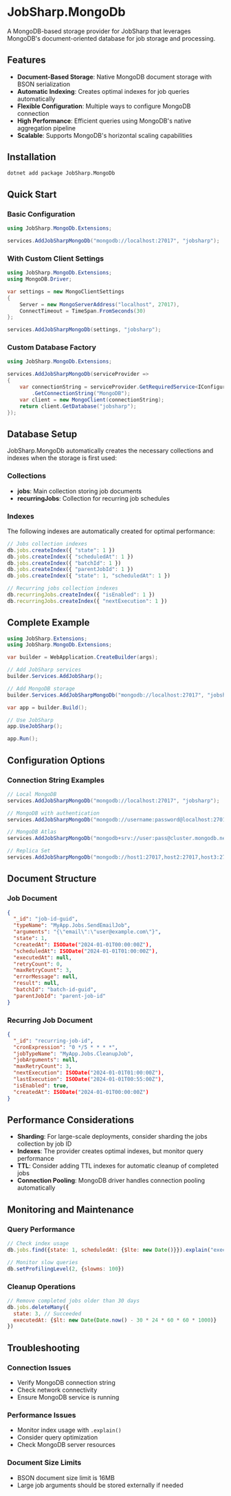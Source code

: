 # JobSharp.MongoDb

A MongoDB-based storage provider for JobSharp that leverages MongoDB's document-oriented database for job storage and processing.

## Features

- **Document-Based Storage**: Native MongoDB document storage with BSON serialization
- **Automatic Indexing**: Creates optimal indexes for job queries automatically
- **Flexible Configuration**: Multiple ways to configure MongoDB connection
- **High Performance**: Efficient queries using MongoDB's native aggregation pipeline
- **Scalable**: Supports MongoDB's horizontal scaling capabilities

## Installation

```bash
dotnet add package JobSharp.MongoDb
```

## Quick Start

### Basic Configuration

```csharp
using JobSharp.MongoDb.Extensions;

services.AddJobSharpMongoDb("mongodb://localhost:27017", "jobsharp");
```

### With Custom Client Settings

```csharp
using JobSharp.MongoDb.Extensions;
using MongoDB.Driver;

var settings = new MongoClientSettings
{
    Server = new MongoServerAddress("localhost", 27017),
    ConnectTimeout = TimeSpan.FromSeconds(30)
};

services.AddJobSharpMongoDb(settings, "jobsharp");
```

### Custom Database Factory

```csharp
using JobSharp.MongoDb.Extensions;

services.AddJobSharpMongoDb(serviceProvider =>
{
    var connectionString = serviceProvider.GetRequiredService<IConfiguration>()
        .GetConnectionString("MongoDB");
    var client = new MongoClient(connectionString);
    return client.GetDatabase("jobsharp");
});
```

## Database Setup

JobSharp.MongoDb automatically creates the necessary collections and indexes when the storage is first used:

### Collections

- **jobs**: Main collection storing job documents
- **recurringJobs**: Collection for recurring job schedules

### Indexes

The following indexes are automatically created for optimal performance:

```javascript
// Jobs collection indexes
db.jobs.createIndex({ "state": 1 })
db.jobs.createIndex({ "scheduledAt": 1 })
db.jobs.createIndex({ "batchId": 1 })
db.jobs.createIndex({ "parentJobId": 1 })
db.jobs.createIndex({ "state": 1, "scheduledAt": 1 })

// Recurring jobs collection indexes
db.recurringJobs.createIndex({ "isEnabled": 1 })
db.recurringJobs.createIndex({ "nextExecution": 1 })
```

## Complete Example

```csharp
using JobSharp.Extensions;
using JobSharp.MongoDb.Extensions;

var builder = WebApplication.CreateBuilder(args);

// Add JobSharp services
builder.Services.AddJobSharp();

// Add MongoDB storage
builder.Services.AddJobSharpMongoDb("mongodb://localhost:27017", "jobsharp");

var app = builder.Build();

// Use JobSharp
app.UseJobSharp();

app.Run();
```

## Configuration Options

### Connection String Examples

```csharp
// Local MongoDB
services.AddJobSharpMongoDb("mongodb://localhost:27017", "jobsharp");

// MongoDB with authentication
services.AddJobSharpMongoDb("mongodb://username:password@localhost:27017", "jobsharp");

// MongoDB Atlas
services.AddJobSharpMongoDb("mongodb+srv://user:pass@cluster.mongodb.net", "jobsharp");

// Replica Set
services.AddJobSharpMongoDb("mongodb://host1:27017,host2:27017,host3:27017/?replicaSet=myReplSet", "jobsharp");
```

## Document Structure

### Job Document

```json
{
  "_id": "job-id-guid",
  "typeName": "MyApp.Jobs.SendEmailJob",
  "arguments": "{\"email\":\"user@example.com\"}",
  "state": 1,
  "createdAt": ISODate("2024-01-01T00:00:00Z"),
  "scheduledAt": ISODate("2024-01-01T01:00:00Z"),
  "executedAt": null,
  "retryCount": 0,
  "maxRetryCount": 3,
  "errorMessage": null,
  "result": null,
  "batchId": "batch-id-guid",
  "parentJobId": "parent-job-id"
}
```

### Recurring Job Document

```json
{
  "_id": "recurring-job-id",
  "cronExpression": "0 */5 * * * *",
  "jobTypeName": "MyApp.Jobs.CleanupJob",
  "jobArguments": null,
  "maxRetryCount": 3,
  "nextExecution": ISODate("2024-01-01T01:00:00Z"),
  "lastExecution": ISODate("2024-01-01T00:55:00Z"),
  "isEnabled": true,
  "createdAt": ISODate("2024-01-01T00:00:00Z")
}
```

## Performance Considerations

- **Sharding**: For large-scale deployments, consider sharding the jobs collection by job ID
- **Indexes**: The provider creates optimal indexes, but monitor query performance
- **TTL**: Consider adding TTL indexes for automatic cleanup of completed jobs
- **Connection Pooling**: MongoDB driver handles connection pooling automatically

## Monitoring and Maintenance

### Query Performance

```javascript
// Check index usage
db.jobs.find({state: 1, scheduledAt: {$lte: new Date()}}).explain("executionStats")

// Monitor slow queries
db.setProfilingLevel(2, {slowms: 100})
```

### Cleanup Operations

```javascript
// Remove completed jobs older than 30 days
db.jobs.deleteMany({
  state: 3, // Succeeded
  executedAt: {$lt: new Date(Date.now() - 30 * 24 * 60 * 60 * 1000)}
})
```

## Troubleshooting

### Connection Issues
- Verify MongoDB connection string
- Check network connectivity
- Ensure MongoDB service is running

### Performance Issues
- Monitor index usage with `.explain()`
- Consider query optimization
- Check MongoDB server resources

### Document Size Limits
- BSON document size limit is 16MB
- Large job arguments should be stored externally if needed 